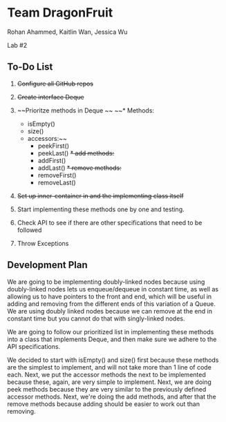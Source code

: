 # Team DragonFruit

Rohan Ahammed, Kaitlin Wan, Jessica Wu

Lab #2


## To-Do List
1. ~~Configure all GitHub repos~~

1. ~~Create interface Deque~~

1. ~~Prioritze methods in Deque ~~
    ~~* Methods:
      * isEmpty()
      * size()
    * accessors:~~
      * peekFirst()
      * peekLast()
   ~~* add methods:~~
      * addFirst()
      * addLast()
    ~~* remove methods:~~
      * removeFirst()
      * removeLast()

1. ~~Set up inner-container in and the implementing class itself~~
1. Start implementing these methods one by one and testing.
1. Check API to see if there are other specifications that need to be followed
1. Throw Exceptions

## Development Plan

We are going to be implementing doubly-linked nodes because using doubly-linked nodes lets us enqueue/dequeue in constant time, as well as allowing us to have pointers to the front and end, which will be useful in adding and removing from the different ends of this variation of a Queue. We are using doubly linked nodes because we can remove at the end in constant time but you cannot do that with singly-linked nodes. 

We are going to follow our prioritized list in implementing these methods into a class that implements Deque, and then make sure we adhere to the API specifications.

We decided to start with isEmpty() and size() first because these methods are the simplest to implement, and will not take more than 1 line of code each. Next, we put the accessor methods the next to be implemented because these, again, are very simple to implement. Next, we are doing peek methods because they are very similar to the previously defined accessor methods. Next, we're doing the add methods, and after that the remove methods because adding should be easier to work out than removing.
